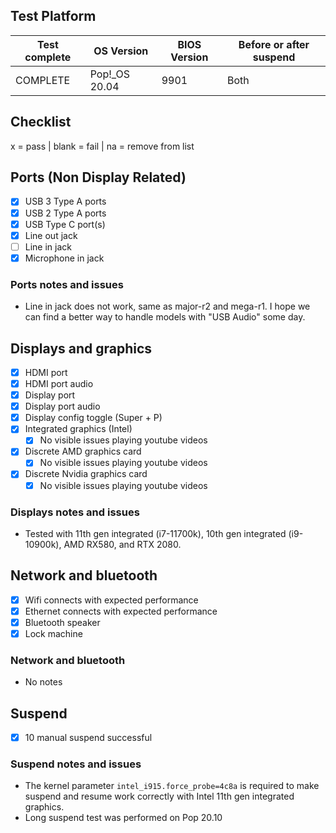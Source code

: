 ## Test Platform

| Test complete | OS Version     | BIOS Version | Before or after suspend |
| ------------- | -------------- | ------------ | ----------------------- |
| COMPLETE      | Pop!\_OS 20.04 | 9901         | Both                    |

## Checklist
x = pass | blank = fail | na = remove from list

## Ports (Non Display Related)

- [x] USB 3 Type A ports
- [x] USB 2 Type A ports
- [x] USB Type C port(s)
- [x] Line out jack
- [ ] Line in jack
- [x] Microphone in jack

### Ports notes and issues

- Line in jack does not work, same as major-r2 and mega-r1. I hope we can find a better way to handle models with "USB Audio" some day.

## Displays and graphics

- [x] HDMI port
- [x] HDMI port audio
- [x] Display port
- [x] Display port audio
- [x] Display config toggle (Super + P)
- [x] Integrated graphics (Intel) 
  - [x] No visible issues playing youtube videos
- [x] Discrete AMD graphics card
  - [x] No visible issues playing youtube videos
- [x] Discrete Nvidia graphics card
  - [x] No visible issues playing youtube videos

### Displays notes and issues

- Tested with 11th gen integrated (i7-11700k), 10th gen integrated (i9-10900k), AMD RX580, and RTX 2080.

## Network and bluetooth

- [x] Wifi connects with expected performance
- [x] Ethernet connects with expected performance
- [x] Bluetooth speaker
- [x] Lock machine

### Network and bluetooth

- No notes

## Suspend

- [x] 10 manual suspend successful

### Suspend notes and issues

- The kernel parameter `intel_i915.force_probe=4c8a` is required to make suspend and resume work correctly with Intel 11th gen integrated graphics.
- Long suspend test was performed on Pop 20.10

